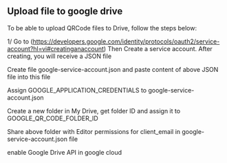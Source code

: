 ## Upload file to google drive

To be able to upload QRCode files to Drive, follow the steps below:

1/ Go to (https://developers.google.com/identity/protocols/oauth2/service-account?hl=vi#creatinganaccount)
Then 
Create a service account. After creating, you will receive a JSON file 

Create file google-service-account.json and paste content of above JSON file into this file

Assign GOOGLE_APPLICATION_CREDENTIALS to google-service-account.json


Create a new folder in My Drive, get folder ID and assign it to GOOGLE_QR_CODE_FOLDER_ID

Share above folder with Editor permissions for client_email in google-service-account.json file


enable Google Drive API in google cloud